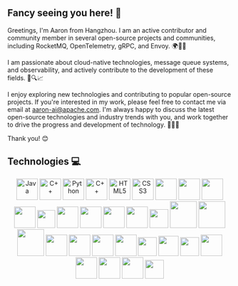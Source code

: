 ## Fancy seeing you here! 👋
Greetings, I'm Aaron from Hangzhou. I am an active contributor and community member in several open-source projects and communities, including RocketMQ, OpenTelemetry, gRPC, and Envoy. 🌍🔭🚀

I am passionate about cloud-native technologies, message queue systems, and observability, and actively contribute to the development of these fields. 🌟🔍📈

I enjoy exploring new technologies and contributing to popular open-source projects. If you're interested in my work, please feel free to contact me via email at aaron-ai@apache.com. I'm always happy to discuss the latest open-source technologies and industry trends with you, and work together to drive the progress and development of technology. 💬💡🤝

Thank you! 😊

## Technologies 💻
<p align="center">
<img title="Java" alt="Java" src="https://cdn.jsdelivr.net/gh/aaron-ai/ImageHosting@master/img/202203061259295.png" width="48" height="48" />
<img title="C++" alt="C++" src="https://cdn.jsdelivr.net/gh/aaron-ai/ImageHosting@master/img/202203061301914.png" width="48" height="48" />
<img title="Python" alt="Python" src="https://cdn.jsdelivr.net/gh/aaron-ai/ImageHosting@master/img/202203061302094.png" width="48" height="48" />
<img title="C#" alt="C++" src="https://cdn.jsdelivr.net/gh/aaron-ai/ImageHosting@master/img/202203061313869.png" width="48" height="48" />
<img title="HTML5" alt="HTML5" src="https://cdn.jsdelivr.net/gh/aaron-ai/ImageHosting@master/img/202203061307882.png" width="48" height="48" />
<img title="CSS3" alt="CSS3" src="https://cdn.jsdelivr.net/gh/aaron-ai/ImageHosting@master/img/202203061309229.png" width="48" height="48" />
<img title="Git" alt="" src="https://cdn.jsdelivr.net/gh/aaron-ai/ImageHosting@master/img/202203061326511.png" width="48" height="48" />
<img title="Gitlab" alt="" src="https://cdn.jsdelivr.net/gh/aaron-ai/ImageHosting@master/img/202203061327338.png" width="48" height="48" />
<img title="Bazel" alt="" src="https://cdn.jsdelivr.net/gh/aaron-ai/ImageHosting@master/img/202203061450509.png" width="48" height="48" />
<img title="Nuget" alt="" src="https://cdn.jsdelivr.net/gh/aaron-ai/ImageHosting@master/img/202203061453671.png" width="48" height="48" />
<img title="OpenTelemetry" alt="" src="https://cdn.jsdelivr.net/gh/aaron-ai/ImageHosting@master/img/202203061342382.png" width="40" height="40" />
<img title="Prometheus" alt="" src="https://cdn.jsdelivr.net/gh/aaron-ai/ImageHosting@master/img/202203061328494.png" width="48" height="48" />
<img title="Grafana" alt="" src="https://cdn.jsdelivr.net/gh/aaron-ai/ImageHosting@master/img/202203061435121.png" width="48" height="48" />
<img title="Protobuf" alt="" src="https://cdn.jsdelivr.net/gh/aaron-ai/ImageHosting@master/img/202203061446515.png" height="48" />
<img title="gRPC" alt="" src="https://cdn.jsdelivr.net/gh/aaron-ai/ImageHosting@master/img/202203061339229.png" width="48" height="48" />
<img title="Envoy" alt="" src="https://cdn.jsdelivr.net/gh/aaron-ai/ImageHosting@master/img/202203061337044.png" width="42" height="42" />
<img title="Django" alt="" src="https://cdn.jsdelivr.net/gh/aaron-ai/ImageHosting@master/img/202203061322942.png" width="60" height="60" />
<img title="Flask" alt="" src="https://cdn.jsdelivr.net/gh/aaron-ai/ImageHosting@master/img/202203061323616.png" width="60" height="60" />
<img title="MySQL" alt="" src="https://cdn.jsdelivr.net/gh/aaron-ai/ImageHosting@master/img/202203061400526.png" width="60" height="60" />
<img title="RocketMQ" alt="" src="https://cdn.jsdelivr.net/gh/aaron-ai/ImageHosting@master/img/202203061338810.png" width="48" height="48" />
<img title="Redis" alt="" src="https://cdn.jsdelivr.net/gh/aaron-ai/ImageHosting@master/img/202203061417881.png" width="48" height="48" />
<img title="JetBrains" alt="" src="https://cdn.jsdelivr.net/gh/aaron-ai/ImageHosting@master/img/202203061432653.png" width="48" height="48" />
<img title="VSCode" alt="" src="https://cdn.jsdelivr.net/gh/aaron-ai/ImageHosting@master/img/202203062157281.png" width="48" height="48" />
<img title="Ubuntu" alt="" src="https://cdn.jsdelivr.net/gh/aaron-ai/ImageHosting@master/img/202203061639804.png" width="42" height="42" />
<img title="Ubuntu" alt="" src="https://cdn.jsdelivr.net/gh/aaron-ai/ImageHosting@master/img/202203062151170.png" height="45" />
<img title="CentOS" alt="" src="https://cdn.jsdelivr.net/gh/aaron-ai/ImageHosting@master/img/202203061641671.png" width="42" height="42" />
<img title="Windows" alt="" src="https://cdn.jsdelivr.net/gh/aaron-ai/ImageHosting@master/img/202203061643723.png" width="48" height="48" />
<img title="Raspberry Pi" alt="" src="https://cdn.jsdelivr.net/gh/aaron-ai/ImageHosting@master/img/202203061630419.png" width="48" height="48" />
<img title="Alibaba Cloud" alt="" src="https://cdn.jsdelivr.net/gh/aaron-ai/ImageHosting@master/img/202203061648175.png" width="48" height="48" />
<img title="Google Cloud" alt="" src="https://cdn.jsdelivr.net/gh/aaron-ai/ImageHosting@master/img/202203061649023.png" width="48" height="48" />
<img title="Jira" alt="" src="https://cdn.jsdelivr.net/gh/aaron-ai/ImageHosting@master/img/202203061654975.png" width="42" height="42" />
</p>
<!-- 
## Activity

![](https://github-profile-summary-cards.vercel.app/api/cards/profile-details?username=aaron-ai&theme=github_dark) -->

<!-- https://github.com/abhisheknaiidu/awesome-github-profile-readme -->

